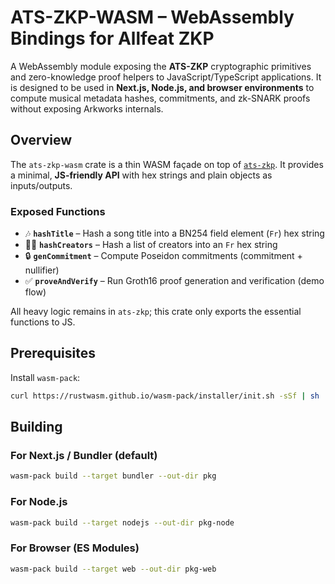 # ATS-ZKP-WASM – WebAssembly Bindings for Allfeat ZKP

A WebAssembly module exposing the **ATS-ZKP** cryptographic primitives and zero-knowledge proof helpers to JavaScript/TypeScript applications.
It is designed to be used in **Next.js, Node.js, and browser environments** to compute musical metadata hashes, commitments, and zk-SNARK proofs without exposing Arkworks internals.

## Overview

The `ats-zkp-wasm` crate is a thin WASM façade on top of [`ats-zkp`](../zkp).
It provides a minimal, **JS-friendly API** with hex strings and plain objects as inputs/outputs.

### Exposed Functions

- 🎶 **`hashTitle`** – Hash a song title into a BN254 field element (`Fr`) hex string
- 👩‍🎤 **`hashCreators`** – Hash a list of creators into an `Fr` hex string
- 🔒 **`genCommitment`** – Compute Poseidon commitments (commitment + nullifier)
- ✅ **`proveAndVerify`** – Run Groth16 proof generation and verification (demo flow)

All heavy logic remains in `ats-zkp`; this crate only exports the essential functions to JS.

## Prerequisites

Install `wasm-pack`:

```bash
curl https://rustwasm.github.io/wasm-pack/installer/init.sh -sSf | sh
```

## Building

### For Next.js / Bundler (default)

```bash
wasm-pack build --target bundler --out-dir pkg
```

### For Node.js

```bash
wasm-pack build --target nodejs --out-dir pkg-node
```

### For Browser (ES Modules)

```bash
wasm-pack build --target web --out-dir pkg-web
```
